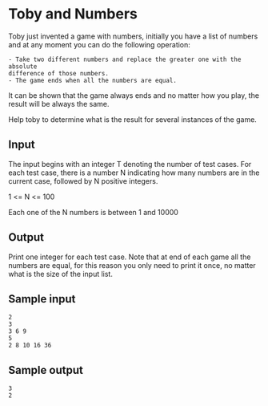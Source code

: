 # Toby and Numbers

Toby just invented a game with numbers, initially you have a list of numbers
and at any moment you can do the following operation:

    - Take two different numbers and replace the greater one with the absolute
    difference of those numbers.
    - The game ends when all the numbers are equal.

It can be shown that the game always ends and no matter how you play, the result
will be always the same.

Help toby to determine what is the result for several instances of the game.

## Input

The input begins with an integer T denoting the number of test cases. For each
test case, there is a number N indicating how many numbers are in the current case,
followed by N positive integers.

1 <= N <= 100

Each one of the N numbers is between 1 and 10000

## Output

Print one integer for each test case. Note that at end of each game all the
numbers are equal, for this reason you only need to print it once, no matter what
is the size of the input list.

## Sample input

```text
2
3
3 6 9
5
2 8 10 16 36
```

## Sample output

```text
3
2
```

